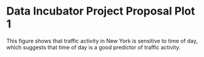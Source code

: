 # Data Incubator Project Proposal Plot 1

This figure shows that traffic activity in New York is sensitive to time of day, which suggests that time of day is a good predictor of traffic activity.
